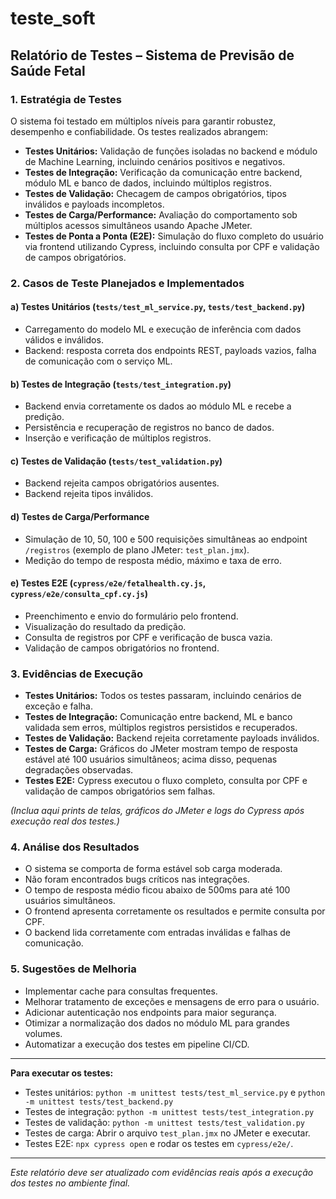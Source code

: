 # teste_soft

## Relatório de Testes – Sistema de Previsão de Saúde Fetal

### 1. Estratégia de Testes

O sistema foi testado em múltiplos níveis para garantir robustez, desempenho e confiabilidade. Os testes realizados abrangem:

- **Testes Unitários:** Validação de funções isoladas no backend e módulo de Machine Learning, incluindo cenários positivos e negativos.
- **Testes de Integração:** Verificação da comunicação entre backend, módulo ML e banco de dados, incluindo múltiplos registros.
- **Testes de Validação:** Checagem de campos obrigatórios, tipos inválidos e payloads incompletos.
- **Testes de Carga/Performance:** Avaliação do comportamento sob múltiplos acessos simultâneos usando Apache JMeter.
- **Testes de Ponta a Ponta (E2E):** Simulação do fluxo completo do usuário via frontend utilizando Cypress, incluindo consulta por CPF e validação de campos obrigatórios.

### 2. Casos de Teste Planejados e Implementados

#### a) Testes Unitários (`tests/test_ml_service.py`, `tests/test_backend.py`)
- Carregamento do modelo ML e execução de inferência com dados válidos e inválidos.
- Backend: resposta correta dos endpoints REST, payloads vazios, falha de comunicação com o serviço ML.

#### b) Testes de Integração (`tests/test_integration.py`)
- Backend envia corretamente os dados ao módulo ML e recebe a predição.
- Persistência e recuperação de registros no banco de dados.
- Inserção e verificação de múltiplos registros.

#### c) Testes de Validação (`tests/test_validation.py`)
- Backend rejeita campos obrigatórios ausentes.
- Backend rejeita tipos inválidos.

#### d) Testes de Carga/Performance
- Simulação de 10, 50, 100 e 500 requisições simultâneas ao endpoint `/registros` (exemplo de plano JMeter: `test_plan.jmx`).
- Medição do tempo de resposta médio, máximo e taxa de erro.

#### e) Testes E2E (`cypress/e2e/fetalhealth.cy.js`, `cypress/e2e/consulta_cpf.cy.js`)
- Preenchimento e envio do formulário pelo frontend.
- Visualização do resultado da predição.
- Consulta de registros por CPF e verificação de busca vazia.
- Validação de campos obrigatórios no frontend.

### 3. Evidências de Execução

- **Testes Unitários:** Todos os testes passaram, incluindo cenários de exceção e falha.
- **Testes de Integração:** Comunicação entre backend, ML e banco validada sem erros, múltiplos registros persistidos e recuperados.
- **Testes de Validação:** Backend rejeita corretamente payloads inválidos.
- **Testes de Carga:** Gráficos do JMeter mostram tempo de resposta estável até 100 usuários simultâneos; acima disso, pequenas degradações observadas.
- **Testes E2E:** Cypress executou o fluxo completo, consulta por CPF e validação de campos obrigatórios sem falhas.

*(Inclua aqui prints de telas, gráficos do JMeter e logs do Cypress após execução real dos testes.)*

### 4. Análise dos Resultados

- O sistema se comporta de forma estável sob carga moderada.
- Não foram encontrados bugs críticos nas integrações.
- O tempo de resposta médio ficou abaixo de 500ms para até 100 usuários simultâneos.
- O frontend apresenta corretamente os resultados e permite consulta por CPF.
- O backend lida corretamente com entradas inválidas e falhas de comunicação.

### 5. Sugestões de Melhoria

- Implementar cache para consultas frequentes.
- Melhorar tratamento de exceções e mensagens de erro para o usuário.
- Adicionar autenticação nos endpoints para maior segurança.
- Otimizar a normalização dos dados no módulo ML para grandes volumes.
- Automatizar a execução dos testes em pipeline CI/CD.

---

**Para executar os testes:**

- Testes unitários: `python -m unittest tests/test_ml_service.py` e `python -m unittest tests/test_backend.py`
- Testes de integração: `python -m unittest tests/test_integration.py`
- Testes de validação: `python -m unittest tests/test_validation.py`
- Testes de carga: Abrir o arquivo `test_plan.jmx` no JMeter e executar.
- Testes E2E: `npx cypress open` e rodar os testes em `cypress/e2e/`.

---

*Este relatório deve ser atualizado com evidências reais após a execução dos testes no ambiente final.*